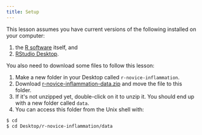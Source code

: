 ```yaml
---
title: Setup
---
```


This lesson assumes you have current versions of the following installed on your computer:

1. the [R software](https://cran.r-project.org/mirrors.html) itself, and
2. [RStudio Desktop](https://www.rstudio.com/products/rstudio/download/#download).

You also need to download some files to follow this lesson:

1. Make a new folder in your Desktop called `r-novice-inflammation`.
2. Download [r-novice-inflammation-data.zip](data/r-novice-inflammation-data.zip)
  and move the file to this folder.
3. If it's not unzipped yet, double-click on it to unzip it. You should end up
  with a new folder called `data`.
4. You can access this folder from the Unix shell with:

```bash
$ cd
$ cd Desktop/r-novice-inflammation/data
```


